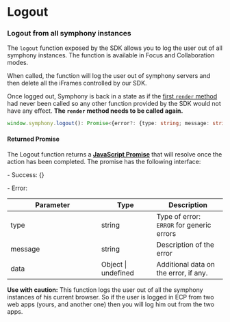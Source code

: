 # Logout

### Logout from all symphony instances

The `logout` function exposed by the SDK allows you to log the user out of all symphony instances.  The function is available in Focus and Collaboration modes.

When called, the function will log the user out of symphony servers and then delete all the iFrames controlled by our SDK.&#x20;

Once logged out, Symphony is back in a state as if the [first `render` method](broken-reference) had never been called so any other function provided by the SDK would not have any effect. **The `render` method needs to be called  again.**

```typescript
window.symphony.logout(): Promise<{error?: {type: string; message: string}}>;
```

#### Returned Promise

The Logout function returns a [**JavaScript Promise**](https://www.w3schools.com/js/js\_promise.asp) that will resolve once the action has been completed. The promise has the following interface:

\- Success: {}

\- Error:&#x20;

<table><thead><tr><th width="196">Parameter</th><th width="113">Type</th><th>Description</th></tr></thead><tbody><tr><td>type</td><td>string</td><td>Type of error: <br><code>ERROR</code> for generic errors</td></tr><tr><td>message</td><td>string</td><td>Description of the error</td></tr><tr><td>data</td><td>Object | undefined</td><td>Additional data on the error, if any.</td></tr></tbody></table>

**Use with caution:** This function logs the user out of all the symphony instances of his current browser. So if the user is logged in ECP from two web apps (yours, and another one) then you will log him out from the two apps.
